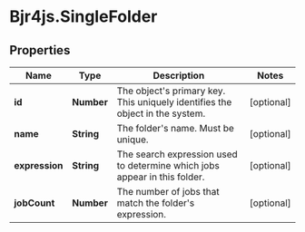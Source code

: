 # Bjr4js.SingleFolder

## Properties

Name | Type | Description | Notes
------------ | ------------- | ------------- | -------------
**id** | **Number** | The object&#39;s primary key. This uniquely identifies the object in the system. | [optional] 
**name** | **String** | The folder&#39;s name. Must be unique. | [optional] 
**expression** | **String** | The search expression used to determine which jobs appear in this folder. | [optional] 
**jobCount** | **Number** | The number of jobs that match the folder&#39;s expression. | [optional] 


